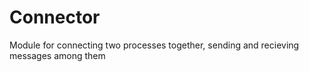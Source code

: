 # Connector
Module for connecting two processes together, sending and recieving messages among them
